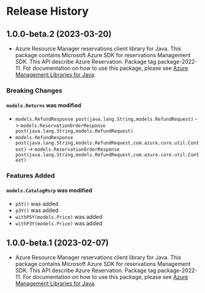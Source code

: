 # Release History

## 1.0.0-beta.2 (2023-03-20)

- Azure Resource Manager reservations client library for Java. This package contains Microsoft Azure SDK for reservations Management SDK. This API describe Azure Reservation. Package tag package-2022-11. For documentation on how to use this package, please see [Azure Management Libraries for Java](https://aka.ms/azsdk/java/mgmt).

### Breaking Changes

#### `models.Returns` was modified

* `models.RefundResponse post(java.lang.String,models.RefundRequest)` -> `models.ReservationOrderResponse post(java.lang.String,models.RefundRequest)`
* `models.RefundResponse post(java.lang.String,models.RefundRequest,com.azure.core.util.Context)` -> `models.ReservationOrderResponse post(java.lang.String,models.RefundRequest,com.azure.core.util.Context)`

### Features Added

#### `models.CatalogMsrp` was modified

* `p5Y()` was added
* `p3Y()` was added
* `withP5Y(models.Price)` was added
* `withP3Y(models.Price)` was added

## 1.0.0-beta.1 (2023-02-07)

- Azure Resource Manager reservations client library for Java. This package contains Microsoft Azure SDK for reservations Management SDK. This API describe Azure Reservation. Package tag package-2022-11. For documentation on how to use this package, please see [Azure Management Libraries for Java](https://aka.ms/azsdk/java/mgmt).

